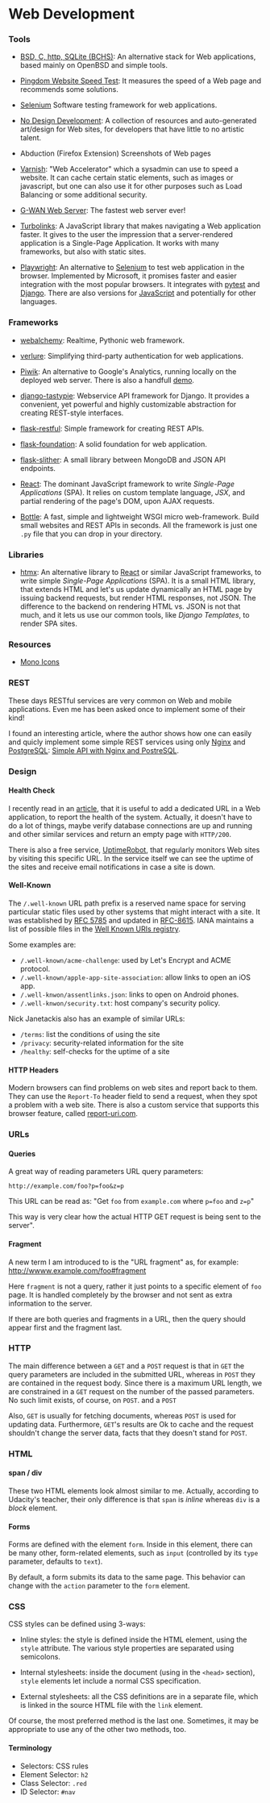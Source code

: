 Web Development
===============

### Tools

 * [BSD, C, http, SQLite (BCHS)](https://learnbchs.org/):
   An alternative stack for Web applications, based mainly on OpenBSD and
   simple tools.

 * [Pingdom Website Speed Test](https://tools.pingdom.com/):
   It measures the speed of a Web page and recommends some solutions.

 * [Selenium](http://seleniumhq.org/)
   Software testing framework for web applications.

 * [No Design Development](https://nodesign.dev/):
   A collection of resources and auto-generated art/design for Web sites, for
   developers that have little to no artistic talent.

 * Abduction (Firefox Extension)
   Screenshots of Web pages

 * [Varnish](https://www.varnish-cache.org/): "Web Accelerator" which a
   sysadmin can use to speed a website.  It can cache certain static
   elements, such as images or javascript, but one can also use it for
   other purposes such as Load Balancing or some additional security.

 * [G-WAN Web Server](http://gwan.com/):
   The fastest web server ever!

 * [Turbolinks](https://github.com/turbolinks/turbolinks):
   A JavaScript library that makes navigating a Web application faster.
   It gives to the user the impression that a server-rendered application is a
   Single-Page Application.  It works with many frameworks, but also with
   static sites.

 * [Playwright](https://github.com/microsoft/playwright-python):
   An alternative to [Selenium](https://www.selenium.dev/) to test web
   application in the browser.  Implemented by Microsoft, it promises faster
   and easier integration with the most popular browsers.  It integrates with
   [pytest](http://pytest.org/) and [Django](https://www.djangoproject.com/).
   There are also versions for [JavaScript](https://github.com/microsoft/playwright)
   and potentially for other languages.


### Frameworks

 * [webalchemy](https://github.com/skariel/webalchemy):
   Realtime, Pythonic web framework.

 * [verlure](https://github.com/bbangert/velruse):
   Simplifying third-party authentication for web applications.

 * [Piwik](http://piwik.org/): An alternative to Google's Analytics,
   running locally on the deployed web server.  There is also a handfull
   [demo](http://demo.piwik.org/).

 * [django-tastypie](http://tastypieapi.org/):
   Webservice API framework for Django. It provides a convenient, yet
   powerful and highly customizable abstraction for creating REST-style
   interfaces.

 * [flask-restful](https://github.com/twilio/flask-restful):
   Simple framework for creating REST APIs.

 * [flask-foundation](https://github.com/JackStouffer/Flask-Foundation):
   A solid foundation for web application.

 * [flask-slither](http://github.com/gevious/flask_slither):
   A small library between MongoDB and JSON API endpoints.

 * [React]:
   The dominant JavaScript framework to write _Single-Page Applications_ (SPA).
   It relies on custom template language, _JSX_, and partial rendering of the
   page's DOM, upon AJAX requests.

 * [Bottle](http://bottlepy.org/):
   A fast, simple and lightweight WSGI micro web-framework.  Build small
   websites and REST APIs in seconds.  All the framework is just one `.py` file
   that you can drop in your directory.

[React]:	https://reactjs.org/

### Libraries ###

 - [htmx](https://htmx.org/):
   An alternative library to [React] or similar JavaScript frameworks, to write
   simple _Single-Page Applications_ (SPA).  It is a small HTML library, that
   extends HTML and let's us update dynamically an HTML page by issuing backend
   requests, but render HTML responses, not JSON.  The difference to the backend
   on rendering HTML vs. JSON is not that much, and it lets us use our common
   tools, like _Django Templates_, to render SPA sites.

### Resources ###

 - [Mono Icons](https://icons.mono.company/)


### REST

These days RESTful services are very common on Web and mobile applications.
Even me has been asked once to implement some of their kind!

I found an interesting article, where the author shows how one can easily and
quicly implement some simple REST services using only
[Nginx](http://nginx.org/) and [PostgreSQL](http://www.postgresql.org/):
[Simple API with Nginx and PostreSQL](http://rny.io/nginx/postgresql/2013/07/26/simple-api-with-nginx-and-postgresql.html).


### Design ###

#### Health Check ####

I recently read in an [article][health-check], that it is useful to add a
dedicated URL in a Web application, to report the health of the system.
Actually, it doesn't have to do a lot of things, maybe verify database
connections are up and running and other similar services and return an empty
page with `HTTP/200`.

There is also a free service, [UptimeRobot](https://uptimerobot.com/), that
regularly monitors Web sites by visiting this specific URL.  In the service
itself we can see the uptime of the sites and receive email notifications in
case a site is down.

[health-check]:		https://nickjanetakis.com/blog/create-a-health-check-url-in-your-web-app-and-monitor-its-uptime

#### Well-Known ####

The `/.well-known` URL path prefix is a reserved name space for serving
particular static files used by other systems that might interact with a site.
It was established by [RFC 5785](https://tools.ietf.org/html/rfc5785) and
updated in [RFC-8615](https://tools.ietf.org/html/rfc8615).  IANA maintains a
list of possible files in the [Well Known URIs registry][iana-well-known].

Some examples are:

 - `/.well-known/acme-challenge`:  used by Let's Encrypt and ACME protocol.
 - `/.well-known/apple-app-site-association`:  allow links to open an iOS app.
 - `/.well-knwon/assentlinks.json`:  links to open on Android phones.
 - `/.well-knwon/security.txt`:  host company's security policy.

Nick Janetackis also has an example of similar URLs:

 - `/terms`:  list the conditions of using the site
 - `/privacy`:  security-related information for the site
 - `/healthy`:  self-checks for the uptime of a site

[iana-well-known]:	https://www.iana.org/assignments/well-known-uris/well-known-uris.xhtml

#### HTTP Headers ####

Modern browsers can find problems on web sites and report back to them.
They can use the `Report-To` header field to send a request, when they spot a
problem with a web site.  There is also a custom service that supports this
browser feature, called [report-uri.com](https://report-uri.com/).


### URLs

#### Queries

A great way of reading parameters URL query parameters:

    http://example.com/foo?p=foo&z=p

This URL can be read as: "Get `foo` from `example.com` where
`p=foo` and `z=p`"

This way is very clear how the actual HTTP GET request is
being sent to the server".

#### Fragment

A new term I am introduced to is the "URL fragment" as, for example:
    http://wwww.example.com/foo#fragment

Here `fragment` is not a query, rather it just points to a specific
element of `foo` page.  It is handled completely by the browser and
not sent as extra information to the server.

If there are both queries and fragments in a URL, then the query
should appear first and the fragment last.

### HTTP

The main difference between a `GET` and a `POST` request is that in `GET` the
query parameters are included in the submitted URL, whereas in `POST` they are
contained in the request body.  Since there is a maximum URL length, we are
constrained in a `GET` request on the number of the passed parameters.
No such limit exists, of course, on `POST`. and a `POST`

Also, `GET` is usually for fetching documents, whereas `POST` is used for
updating data.  Furthermore, `GET`'s results are Ok to cache and the request
shouldn't change the server data, facts that they doesn't stand for `POST`.

### HTML

#### span / div

These two HTML elements look almost similar to me.
Actually, according to Udacity's teacher, their only
difference is that `span` is _inline_ whereas `div`
is a _block_ element.

#### Forms

Forms are defined with the element `form`.  Inside in this element,
there can be many other, form-related elements, such as `input`
(controlled by its `type` parameter, defaults to `text`).

By default, a form submits its data to the same page.  This behavior
can change with the `action` parameter to the `form` element.

### CSS

CSS styles can be defined using 3-ways:
 - Inline styles: the style is defined inside the HTML element,
   using the `style` attribute.
   The various style properties are separated using semicolons.

 - Internal stylesheets: inside the document (using in the `<head>` section),
   `style` elements let include a normal CSS specification.

 - External stylesheets: all the CSS definitions are in a separate file,
   which is linked in the source HTML file with the `link` element.

Of course, the most preferred method is the last one.
Sometimes, it may be appropriate to use any of the other two methods, too.

#### Terminology

 - Selectors: CSS rules
 - Element Selector:	`h2`
 - Class Selector:	`.red`
 - ID Selector:		`#nav`
